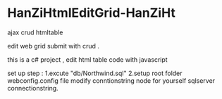 # HanZiHtmlEditGrid-HanZiHt
ajax crud htmltable 

edit web grid submit with crud .

this is a c# project , edit html table code with javascript 

set up step :
1.excute "db/Northwind.sql"
2.setup root folder  webconfig.config file modify conntionstring node for yourself sqlserver connectionstring. 

